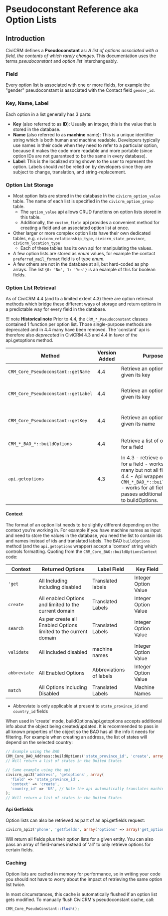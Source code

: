 # Pseudoconstant Reference aka Option Lists

## Introduction
CiviCRM defines a **Pseudoconstant** as: *A list of options associated with a field, the contents of which rarely changes*. This documentation uses the terms *pseudoconstant* and *option list* interchangeably.

### Field

Every option list is associated with one or more fields, for example the "gender" pseudoconstant is associated with the Contact field `gender_id`.

### Key, Name, Label

Each option in a list generally has 3 parts:

-   **Key** (also referred to as **ID**): Usually an integer, this is the value that is stored in the database.
-   **Name** (also referred to as **machine** name): This is a unique identifier string which is both human and machine readable. Developers typically use names in their code when they need to refer to a particular option, because it makes the code more readable and  more portable (since option IDs are not guaranteed to be the same in every database).
-   **Label**: This is the localized string shown to the user to represent the option. Labels should *not* be relied on by developers since they are subject to change, translation, and string-replacement.

### Option List Storage

-   Most option lists are stored in the database in the `civicrm_option_value` table. The name of each list is specified in the `civicrm_option_group` table.
    -   The `option_value` api allows CRUD functions on option lists stored in this table.
    -   Additionally, the `custom_field` api provides a convenient method for creating a field and an associated option list at once.
-   Other larger or more complex option lists have their own dedicated tables, e.g. `civicrm_relationship_type`, `civicrm_state_province`, `civicrm_location_type`
    -   Each of these tables has its own api for manipulating the values.
-   A few option lists are stored as *enum* values, for example the contact `preferred_mail_format` field is of type *enum.*
-   A few others are not in the database at all, but hard-coded as php arrays. The list `{0: 'No', 1: 'Yes'}` is an example of this for  boolean fields.

### Option List Retrieval

As of CiviCRM 4.4 (and to a limited extent 4.3) there are option retrieval methods which bridge these different ways of storage and return options in a predictable way for every field in the database.

!!! note **Historical note**
Prior to 4.4, the `CRM_*_Pseudoconstant` classes contained 1 function per option list. Those single-purpose methods are deprecated and in 4.4 many have been removed. The 'constant' api is therefore also *deprecated* in CiviCRM 4.3 and 4.4 in favor of the api.getoptions method.

| Method | Version Added | Purpose | Example |
| --- | --- | --- | --- |
| `CRM_Core_Pseudoconstant::getName` | 4.4 | Retrieve an option name given its key | `$baoName = "CRM_Core_BAO_Address"; $key = 1228; $name = CRM_Core_Pseudoconstant::getName($baoName, 'country_id', $key); echo $name; // 'US'` |
| `CRM_Core_Pseudoconstant::getLabel` | 4.4 | Retrieve an option label given its key  | `$baoName = "CRM_Core_BAO_Address"; $key = 1228; $label = CRM_Core_Pseudoconstant::getLabel($baoName, 'country_id', $key); echo $label; // 'United States'` |
| `CRM_Core_Pseudoconstant::getKey` | 4.4 | Retrieve an option key given its name  | `$baoName = "CRM_Core_BAO_Address"; $iso = 'US' ; // note that iso-codes are used as machine names for countries $key = CRM_Core_Pseudoconstant::getKey($baoName, 'country_id', $iso); echo $key; // 1228` |
| `CRM_*_BAO_*::buildOptions` | 4.4 | Retrieve a list of options for a field | `CRM_Contact_BAO_Contact::buildOptions('gender_id');` Note: accepts additional params related to context. See below. |
| `api.getoptions` | 4.3 | In 4.3 - retrieve option list for a field - works for many but not all fields. In 4.4 - Api wrapper around `CRM_*_BAO_*::buildOptions ` - works for all fields and passes additional params to buildOptions. | `civicrm_api3('contact', 'getoptions', array('field' => 'gender_id'));` Note: accepts additional params in 4.4. See below. |

#### Context

The format of an option list needs to be slightly different depending on the context you're working in. For example if you have machine names as input and need to store the values in the database, you need the list to contain ids and names instead of ids and translated labels. The BAO `buildOptions` method (and the `api.getoptions` wrapper) accept a 'context' string which controls formatting. Quoting from the `CRM_Core_BAO::buildOptionsContext` code:

| Context | Returned Options | Label Field | Key Field |
| --- | --- | --- | --- |
|`'get` | All Including including disabled | Translated labels | Integer Option Value |
|`create` | All enabled Options and limited to the current domain | Translated Labels | Integer Option Value |
|`search` | As per create all Enabled Options limited to the current domain | Translated Labels | Integer Option Value |
|`validate` | All included disabled | machine names | Integer Option Value |
|`abbreviate`| All Enabled Options | Abbreviations of labels | Integer Option Value |
|`match` | All Options including Disabled | Translated Labels | Machine Names |

* Abbreviate is only applicable at present to `state_province_id` and `country_id` fields

When used in 'create' mode, buildOptions/api.getoptions accepts additional info about the object being created/updated. It is recommended to pass in all known properties of the object so the BAO has all the info it needs for filtering. For example when creating an address, the list of states will depend on the selected country:

```php
// Example using the BAO
CRM_Core_BAO_Address::buildOptions('state_province_id', 'create', array('country_id' => 1228));
// Will return a list of states in the United States

// Same example using the api
civicrm_api3('address', 'getoptions', array(
  'field' => 'state_province_id',
  'context' => 'create',
  'country_id' => 'US', // Note the api automatically translates machine names to keys. So 'US' and 1228 would both be acceptable input here.
);
// Will return a list of states in the United States
```
#### Api Getfields

Option lists can also be retrieved as part of an api.getfields request:

```php
civicrm_api3('phone', 'getfields', array('options' => array('get_options' => 'all')));
```

Will return all fields plus their option lists for a given entity. You can also pass an array of field-names instead of 'all' to only retrieve options for certain fields.

### Caching

Option lists are cached in memory for performance, so in writing your code you should not have to worry about the impact of retrieving the same option list twice.

In most circumstances, this cache is automatically flushed if an option list gets modified. To manually flush CiviCRM's pseudoconstant cache, call:

```php
CRM_Core_PseudoConstant::flush();
```
